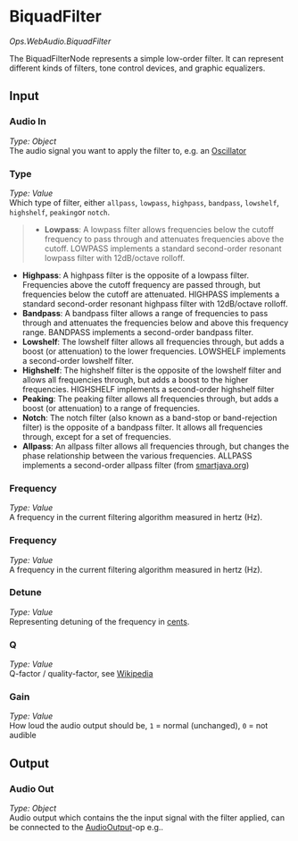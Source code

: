 # BiquadFilter

*Ops.WebAudio.BiquadFilter*

The BiquadFilterNode represents a simple low-order filter. It can represent different kinds of filters, tone control devices, and graphic equalizers.

## Input

### Audio In

*Type: Object*   
The audio signal you want to apply the filter to, e.g. an [Oscillator](../Ops.WebAudio.Oscillator/Ops.WebAudio.Oscillator.md)

### Type

*Type: Value*  
Which type of filter, either `allpass`, `lowpass`, `highpass`, `bandpass`, `lowshelf`, `highshelf`, `peaking`or `notch`.

>- **Lowpass**: A lowpass filter allows frequencies below the cutoff frequency to pass through and attenuates frequencies above the cutoff. LOWPASS implements a standard second-order resonant lowpass filter with 12dB/octave rolloff.
- **Highpass**: A highpass filter is the opposite of a lowpass filter. Frequencies above the cutoff frequency are passed through, but frequencies below the cutoff are attenuated. HIGHPASS implements a standard second-order resonant highpass filter with 12dB/octave rolloff.
- **Bandpass**: A bandpass filter allows a range of frequencies to pass through and attenuates the frequencies below and above this frequency range. BANDPASS implements a second-order bandpass filter.
- **Lowshelf**: The lowshelf filter allows all frequencies through, but adds a boost (or attenuation) to the lower frequencies. LOWSHELF implements a second-order lowshelf filter.
- **Highshelf**: The highshelf filter is the opposite of the lowshelf filter and allows all frequencies through, but adds a boost to the higher frequencies. HIGHSHELF implements a second-order highshelf filter
- **Peaking**: The peaking filter allows all frequencies through, but adds a boost (or attenuation) to a range of frequencies.
- **Notch**: The notch filter (also known as a band-stop or band-rejection filter) is the opposite of a bandpass filter. It allows all frequencies through, except for a set of frequencies.
- **Allpass**: An allpass filter allows all frequencies through, but changes the phase relationship between the various frequencies. ALLPASS implements a second-order allpass filter
(from [smartjava.org](http://www.smartjava.org/content/exploring-html5-web-audio-api-filters))

### Frequency

*Type: Value*  
A frequency in the current filtering algorithm measured in hertz (Hz).

### Frequency

*Type: Value*  
A frequency in the current filtering algorithm measured in hertz (Hz).

### Detune

*Type: Value*  
Representing detuning of the frequency in [cents](https://en.wikipedia.org/wiki/Cent_(music)).

### Q

*Type: Value*  
Q-factor / quality-factor, see [Wikipedia](http://en.wikipedia.org/wiki/Q_factor)

### Gain

*Type: Value*  
How loud the audio output should be, `1` = normal (unchanged), `0` = not audible

## Output

### Audio Out

*Type: Object*   
Audio output which contains the the input signal with the filter applied, can be connected to the [AudioOutput](../Ops.WebAudio.Output/Ops.WebAudio.Output.md)-op e.g..